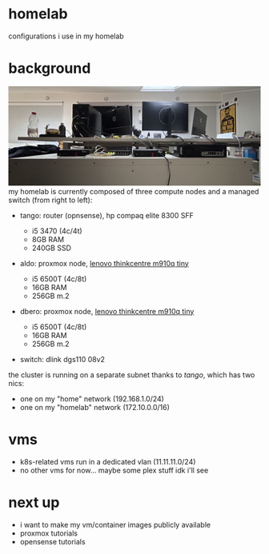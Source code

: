 # homelab

configurations i use in my homelab

# background

![group photo!](assets/homelab.jpg)
my homelab is currently composed of three compute nodes and a managed switch (from right to left):

- tango: router (opnsense), hp compaq elite 8300 SFF
  
  - i5 3470 (4c/4t)
  - 8GB RAM
  - 240GB SSD

- aldo: proxmox node, [lenovo thinkcentre m910q tiny](https://www.refurbed.it/p/lenovo-thinkcentre-m910q-tiny/24397/?offer=612436)

  - i5 6500T (4c/8t)
  - 16GB RAM
  - 256GB m.2

- dbero: proxmox node, [lenovo thinkcentre m910q tiny](https://www.refurbed.it/p/lenovo-thinkcentre-m910q-tiny/24397/?offer=612436)

  - i5 6500T (4c/8t)
  - 16GB RAM
  - 256GB m.2

- switch: dlink dgs110 08v2

the cluster is running on a separate subnet thanks to *tango*, which has two nics:

- one on my "home" network (192.168.1.0/24)
- one on my "homelab" network (172.10.0.0/16)

# vms

- k8s-related vms run in a dedicated vlan (11.11.11.0/24)
- no other vms for now... maybe some plex stuff idk i'll see
  
# next up

- i want to make my vm/container images publicly available
- proxmox tutorials
- opensense tutorials

